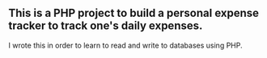<h2>This is a PHP project to build a personal expense tracker to track one's daily expenses. </h2>

I wrote this in order to learn to read and write to databases using PHP. 

